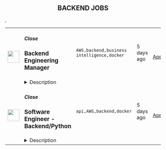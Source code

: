 <div align="center"><h2>BACKEND JOBS</h2></div><table><tr>
                <td width="100" height="100" rowspan="2">
                    <img src="https://remotive.com/job/1368348/logo" width="38px" height="auto">
                </td>
                <td width="300">
                    <h5>Close</h5>
                    <h3>Backend Engineering Manager</h3>
                </td>
                <td width="300">
                    <code>AWS,backend,business intelligence,docker</code>
                </td>
                <td width="200">
                <text>5 days ago</text>
                </td>
                <td width="100" rowspan="2">
                <a href="https://remotive.com/remote-jobs/software-dev/backend-engineering-manager-1368348" align="right" target="_blank">Apply</a>
                </td>
            </tr>
            <tr>
                <td colspan="3">
                <details><summary>Description</summary>
                <p style="margin: 0px; padding: 0px; color: #555659; white-space: pre-wrap;"><span style="font-weight: bold; -webkit-font-smoothing: subpixel-antialiased; background-color: inherit;">ABOUT US</span></p>
<p style="margin: 0px; padding: 0px; color: #555659; white-space: pre-wrap;">At <a class="postings-link" href="https://close.com/" rel="nofollow" style="color: #969799; text-decoration: underline;"><u style="background-color: inherit;">Close</u></a>, we're building the sales communication platform of the future. With our roots as the very first sales CRM to include built-in calling, we're leading the industry toward eliminating manual processes and helping companies to close more deals (faster). Since our founding in 2013, we've grown to become a profitable, 100% globally distributed team of 50+ high-performing, happy people that are dedicated to building a product our customers love.</p>
<p> </p>
<p style="margin: 0px; padding: 0px; color: #555659; white-space: pre-wrap;">Our backend <a class="postings-link" href="https://stackshare.io/close-crm/close" rel="nofollow" style="color: #969799; text-decoration: underline;"><u style="background-color: inherit;">tech stack</u></a> currently consists primarily of Python Flask web apps with our <a class="postings-link" href="https://github.com/closeio/tasktiger" rel="nofollow" style="color: #969799; text-decoration: underline;"><u style="background-color: inherit;">TaskTiger</u></a> scheduler handling many of the backend asynchronous task processing chores. Our data stores include MongoDB, PostgreSQL, Elasticsearch, and Redis. The underlying infrastructure runs on AWS using a combination of managed services like EKS, MSK, RDS and ElasticCache and non-managed services running on EC2 instances. All of our compute runs through CI/CD pipelines that build Docker images, run automated tests and deploy to our Kubernetes clusters. Our backend primarily serves a well-documented <a class="postings-link" href="https://developer.close.com/" rel="nofollow" style="color: #969799; text-decoration: underline;"><u style="background-color: inherit;">public API</u></a> that our front-end JavaScript app consumes. Our infrastructure is heavily automated using AWS tools, Terraform, and Ansible.</p>
<p> </p>
<p style="margin: 0px; padding: 0px; color: #555659; white-space: pre-wrap;">We ❤️ open sourcing our code and ideas on <a class="postings-link" href="https://github.com/closeio" rel="nofollow" style="color: #969799; text-decoration: underline;">our GitHub</a> and on <a class="postings-link" href="https://making.close.com/" rel="nofollow" style="color: #969799; text-decoration: underline;">The Making of Close</a>, our behind-the-scenes Product &amp; Engineering blog. Check out our projects like <a class="postings-link" href="https://github.com/closeio/socketshark" rel="nofollow" style="color: #969799; text-decoration: underline;"><u style="background-color: inherit;">SocketShark</u></a>, <a class="postings-link" href="https://github.com/closeio/tasktiger" rel="nofollow" style="color: #969799; text-decoration: underline;"><u style="background-color: inherit;">TaskTiger</u></a>, <a class="postings-link" href="https://github.com/closeio/limitlion" rel="nofollow" style="color: #969799; text-decoration: underline;"><u style="background-color: inherit;">LimitLion</u></a> and <a class="postings-link" href="https://github.com/closeio/ciso8601" rel="nofollow" style="color: #969799; text-decoration: underline;"><u style="background-color: inherit;">ciso8601</u></a>.</p>
<p> </p>
<p style="margin: 0px; padding: 0px; color: #555659; white-space: pre-wrap;"><span style="font-weight: bold; -webkit-font-smoothing: subpixel-antialiased; background-color: inherit;">ABOUT YOU</span></p>
<p style="margin: 0px; padding: 0px; color: #555659; white-space: pre-wrap;">We're looking for a full-time Engineering Manager to join our core Product &amp; Engineering Team who has significant experience building, managing, and monitoring backend services at scale. You should be comfortable working in a fast-paced environment with a medium-sized, talented team where you're supported in your efforts to grow professionally. You are able to manage your time well, communicate effectively, and collaborate in a fully distributed team.</p>
<p> </p>
<p style="margin: 0px; padding: 0px; color: #555659; white-space: pre-wrap;">Reporting to the Director of Backend Engineering, you will lead a small team of Python engineers, helping them solve technical challenges, project planning and providing other support as needed to help them build our backend services. Your team will split its time working on a combination of (a) general backend projects to improve our product, and (b) specific focus areas assigned to your team.</p>
<p> </p>
<p style="margin: 0px; padding: 0px;"><span style="color: #555659;"><span style="white-space: pre-wrap;"><strong>Areas of focus...</strong></span></span></p>
<ul style="margin-left: 2em; padding-left: 0px; color: #555659; white-space: pre-wrap;">
<li style="margin: 0px; padding: 0px;">Data storage systems including traditional SQL and NoSQL databases as well as advanced indexing/searching technologies (Mongo, PostgreSQL, Elasticsearch)</li>
<li style="margin: 0px; padding: 0px;">Reporting and Business Intelligence systems (custom implementations using Elasticsearch plugins, SQL window functions and other analytical techniques)</li>
<li style="margin: 0px; padding: 0px;">Messaging and queuing systems (Kafka, Redis, PostgreSQL)</li>
<li style="margin: 0px; padding: 0px;">Batch/Async job processing frameworks (<a class="postings-link" href="https://github.com/closeio/tasktiger" rel="nofollow" style="color: #969799; text-decoration: underline;">TaskTiger</a>)</li>
</ul>
<p><span style="color: #555659;"><span style="white-space: pre-wrap;"> </span></span></p>
<p><span style="color: #555659;"><span style="white-space: pre-wrap;"><strong>Key responsibilities:</strong></span><br></span></p>
<ul style="margin-left: 2em; padding-left: 0px; color: #555659; white-space: pre-wrap;">
<li style="margin: 0px; padding: 0px;">Manage and grow a team of 4-8 mostly senior Python software engineers, support them through 1:1s and continuous feedback, and support their career growth.</li>
<li style="margin: 0px; padding: 0px;">Help manage our software development cycles by supporting prioritizing, speccing, and building features (our process is loosely based on <a class="postings-link" href="https://basecamp.com/shapeup" rel="nofollow" style="color: #969799; text-decoration: underline;">Shape Up</a>). </li>
<li style="margin: 0px; padding: 0px;">Work with other Close teams to communicate changes, gather requirements, and maintain open communication across our organization.</li>
<li style="margin: 0px; padding: 0px;">Develop a roadmap for their team’s focus areas and set goals to work towards that plan.</li>
<li style="margin: 0px; padding: 0px;">Help tune our engineering processes to allow us to scale and continue shipping high quality software.</li>
<li style="margin: 0px; padding: 0px;">Promote delegating responsibilities across their team and sharing knowledge whenever possible (check out our <a class="postings-link" href="https://making.close.com/" rel="nofollow" style="color: #969799; text-decoration: underline;">engineering blog</a> for examples of sharing).</li>
<li style="margin: 0px; padding: 0px;">Help maintain our public and private <a class="postings-link" href="https://github.com/closeio" rel="nofollow" style="color: #969799; text-decoration: underline;">GitHub repos</a> by managing issues and projects to categorize, prioritize, and plan future work.</li>
<li style="margin: 0px; padding: 0px;">This position is primarily a management role but the candidate should be comfortable with coding efforts like PR reviews, bug fixes, and other coding activities outside of critical path development efforts.</li>
</ul>
<p><span style="color: #555659;"><span style="white-space: pre-wrap;"> </span></span></p>
<p><span style="color: #555659;"><span style="white-space: pre-wrap;"><strong> You should...</strong></span><br></span></p>
<ul style="margin-left: 2em; padding-left: 0px; color: #555659; white-space: pre-wrap;">
<li style="margin: 0px; padding: 0px;">Have 2+ years leading a software engineering team.</li>
<li style="margin: 0px; padding: 0px;">Have 4+ years of senior software engineering experience (Senior experience in other languages is acceptable but working knowledge of Python is required).</li>
<li style="margin: 0px; padding: 0px;">Have a strong interest and ideally significant experience in backend technologies like databases, async job processing, messaging systems, indexing/search systems, web frameworks, etc. </li>
<li style="margin: 0px; padding: 0px;">Be detail-oriented, organized, and great at oral/written communication.</li>
<li style="margin: 0px; padding: 0px;">Be self-motivated and comfortable with responsibility.</li>
<li style="margin: 0px; padding: 0px;">Be growth minded and want to help improve our processes, scale teams, and take other actions that significantly improve our productivity and quality.</li>
<li style="margin: 0px; padding: 0px;">Be located in the Americas or in a European/African time zone. We have regular Zoom meetings with team members throughout these time zones.</li>
</ul>
<p><span style="color: #555659;"><span style="white-space: pre-wrap;"> </span></span></p>
<p><span style="color: #555659;"><span style="white-space: pre-wrap;"><strong>Why Close? </strong></span><br></span></p>
<ul style="margin-left: 2em; padding-left: 0px; color: #555659; white-space: pre-wrap;">
<li style="margin: 0px; padding: 0px;"><a class="postings-link" href="https://www.youtube.com/watch?v=ZbyGnLhtj0o&amp;feature=youtu.be" rel="nofollow" style="color: #969799; text-decoration: underline;">Culture video</a> 💚</li>
<li style="margin: 0px; padding: 0px;">100% remote company <em>(we believe in trust and autonomy)</em></li>
<li style="margin: 0px; padding: 0px;">Choose between working 5 days/wk (standard full-time) or 4 days/wk @ 80% pay</li>
<li style="margin: 0px; padding: 0px;"><a class="postings-link" href="https://www.youtube.com/watch?v=gKjyXMz-q-Q&amp;feature=youtu.be" rel="nofollow" style="color: #969799; text-decoration: underline;">Annual team retreats</a> ✈️</li>
<li style="margin: 0px; padding: 0px;">Quarterly virtual summits</li>
<li style="margin: 0px; padding: 0px;">5 weeks PTO + Winter Holiday Break</li>
<li style="margin: 0px; padding: 0px;">2 additional PTO days every year with the company</li>
<li style="margin: 0px; padding: 0px;">1 month paid sabbatical every 5 years</li>
<li style="margin: 0px; padding: 0px;">Co-working stipend</li>
<li style="margin: 0px; padding: 0px;">Paid parental leave</li>
<li style="margin: 0px; padding: 0px;">Medical, Dental, Vision with HSA option (US residents)</li>
<li style="margin: 0px; padding: 0px;">401k matching at 6% (US residents)</li>
<li style="margin: 0px; padding: 0px;">Dependent care FSA (US residents)</li>
<li style="margin: 0px; padding: 0px;">Contributor to <a class="postings-link" href="https://stripe.com/climate" rel="nofollow" style="color: #969799; text-decoration: underline;">Stripe's climate</a> initiative 🌍 ❤️ </li>
<li style="margin: 0px; padding: 0px;"><a class="postings-link" href="https://close.io/about/" rel="nofollow" style="color: #969799; text-decoration: underline;">Our story and team</a> 🚀</li>
</ul>
<p><span style="color: #555659;"><span style="white-space: pre-wrap;"> </span></span></p>
<p style="margin: 0px; padding: 0px; color: #555659; white-space: pre-wrap;">At Close, everyone has a voice. We encourage transparency and practice a mature approach to the work-place. In general, we don’t have strict policies, we have guidelines. Work/life harmony is an important part of our business - we believe you bring your best to work when you practice self-care (whatever that looks like for you).  </p>
<p> </p>
<p style="margin: 0px; padding: 0px; color: #555659; white-space: pre-wrap;">We come from 16 countries located in 5 of the 7 continents -- looking at you Antarctica and Australia ;-) ….. We’re a collection of talented humans rich in diverse backgrounds, lifestyles, and cultures. Every year we meet up somewhere around the world to spend time with one another. These gatherings are an opportunity to strengthen the social fiber of our global community.</p>
<p> </p>
<p style="margin: 0px; padding: 0px; color: #555659; white-space: pre-wrap;">Our team is growing in more ways than one - we’ve recently launched 17 babies (and counting!). Unanimously, our favorite and most impactful value is “Build a house you want to live in.” We strive to make decisions that are authentic for our people and help our customers become more successful.</p>
<p> </p>
<p style="margin: 0px; padding: 0px; color: #555659; white-space: pre-wrap;"><em>Our application process was designed to promote equitable and unbiased hiring practices. We ask a small series of questions that are similar to what would be asked in the first interview. This helps us learn more about you right from the start so please be sure to answer each question thoughtfully. All applications are reviewed internally by one of our team members; a qualified application undergoes a second review by the hiring manager to determine whether a call is scheduled. Regardless of fit, you will hear back from us letting you know if we'll be moving forward.</em></p>
<img src="https://remotive.com/job/track/1368348/blank.gif?source=public_api" alt=""/>
                </details>
                </td>
            </tr>,<tr>
                <td width="100" height="100" rowspan="2">
                    <img src="https://remotive.com/job/1368332/logo" width="38px" height="auto">
                </td>
                <td width="300">
                    <h5>Close</h5>
                    <h3>Software Engineer - Backend/Python</h3>
                </td>
                <td width="300">
                    <code>api,AWS,backend,docker</code>
                </td>
                <td width="200">
                <text>5 days ago</text>
                </td>
                <td width="100" rowspan="2">
                <a href="https://remotive.com/remote-jobs/software-dev/software-engineer-backend-python-1368332" align="right" target="_blank">Apply</a>
                </td>
            </tr>
            <tr>
                <td colspan="3">
                <details><summary>Description</summary>
                <p><strong> About Us </strong></p>
<p>At <a href="https://close.com/" rel="nofollow">Close</a>, we're building the sales communication platform of the future. With our roots as the very first sales CRM to include built-in calling, we're leading the industry toward eliminating manual processes and helping companies to close more deals(faster). Since our founding in 2013, we've grown to become a profitable, 100% globally distributed team of 50+ high-performing, happy people that are dedicated to building a product our customers love. </p>
<p> </p>
<p> Our backend <a href="https://stackshare.io/close-crm/close" rel="nofollow">tech stack</a> currently consists of Python Flask web apps with our <a href="https://github.com/closeio/tasktiger" rel="nofollow">TaskTiger</a> scheduler handling many of the backend asynchronous task processing chores. Our data stores include MongoDB, Postgres, Elasticsearch, and Redis. The underlying infrastructure runs on AWS using a combination of managed services like RDS and ElasticCache and non-managed services running on EC2 instances. All of our compute runs through CI/CD pipelines that build Docker images, run automated tests and deploy to our Kubernetes clusters. Our backend primarily serves a well-documented <a href="https://developer.close.com/" rel="nofollow">public API</a> that our front-end JavaScript app consumes. Our infrastructure is heavily automated using AWS tools, Terraform, and Ansible. </p>
<p> </p>
<p> We open sourcing our code and ideas on <a href="https://github.com/closeio" rel="nofollow">our GitHub</a> and on <a href="https://making.close.com" rel="nofollow">The Making of Close</a>, our behind-the-scenes Product &amp; Engineering blog.Check out our projects like <a href="https://github.com/closeio/socketshark" rel="nofollow">SocketShark</a>, <a href="https://github.com/closeio/tasktiger" rel="nofollow">TaskTiger</a>, <a href="https://github.com/closeio/limitlion" rel="nofollow">LimitLion</a> and <a href="https://github.com/closeio/ciso8601" rel="nofollow">ciso8601</a>. </p>
<p><br><br></p>
<p><strong>About You </strong></p>
<p>We're looking for an experienced full-time (or part-time) Software Engineer to join our engineering team. Someone who has a solid understanding of web technologies and wants to help design, implement, launch, and scale major systems and user-facing features. </p>
<p> </p>
<p>You should have senior level experience (~5 years) building modern back-end systems, with at least 3 years of that experience using Python. </p>
<p> </p>
<p>You have hands on production experience woking with MongoDB, PostgreSQL, Elasticsearch, or similar data stores. You have significant experience designing, scaling, debugging, and optimizing systems to make them fast and reliable. You have experience participating in code reviews and providing overall code quality suggestions to help maintain the structure and quality of the codebase. You care about the craftsmanship of the code and systems you produce. </p>
<p> </p>
<p>You’re comfortable working in a fast-paced environment with a small and talented team where you're supported in your efforts to grow professionally. You are able to manage your time well, communicate effectively and collaborate in a fully distributed team. </p>
<p> </p>
<p>You are located in an American or European time zone. </p>
<p><br><br></p>
<p><strong>Bonus points if you have...</strong></p>
<ul style="margin-left: 2em; padding-left: 0px; color: #555659; white-space: pre-wrap;">
<li style="margin: 0px; padding: 0px;">Contributed open source code related to our tech stack</li>
<li style="margin: 0px; padding: 0px;">Led small project teams building and launching features</li>
<li style="margin: 0px; padding: 0px;">Built B2B SaaS products</li>
<li style="margin: 0px; padding: 0px;">Experience with sales or sales tools</li>
</ul>
<p> </p>
<p><span style="color: #555659;"><strong><span style="white-space: pre-wrap;">Come help us with projects like...</span><br></strong></span></p>
<ul style="margin-left: 2em; padding-left: 0px; color: #555659; white-space: pre-wrap;">
<li style="margin: 0px; padding: 0px;">Conceiving, designing, building, and launching new user-facing features</li>
<li style="margin: 0px; padding: 0px;">Improving the performance and scalability of our GraphQL and <a class="postings-link" href="https://developer.close.com/" rel="nofollow" style="color: #969799; text-decoration: underline;">REST</a> API.</li>
<li style="margin: 0px; padding: 0px;">Improving how we <a class="postings-link" href="https://close.com/emailing/" rel="nofollow" style="color: #969799; text-decoration: underline;">sync</a> millions of sales emails and calendar events each month</li>
<li style="margin: 0px; padding: 0px;">Working with Twilio's API, WebSockets, and WebRTC to improve our <a class="postings-link" href="https://close.com/calling/" rel="nofollow" style="color: #969799; text-decoration: underline;">calling features</a></li>
<li style="margin: 0px; padding: 0px;">Building user-facing analytics features that provide actionable insights based on sales activity data</li>
<li style="margin: 0px; padding: 0px;">Improving our Elasticsearch-backed powerful <a class="postings-link" href="https://close.com/search/" rel="nofollow" style="color: #969799; text-decoration: underline;">search features</a></li>
<li style="margin: 0px; padding: 0px;">Improving our internal messaging infrastructure using streaming technologies like Kafka and Redis </li>
<li style="margin: 0px; padding: 0px;">Building new and enhancing existing integrations with other SaaS platforms like Google’s G Suite, Zapier, and Web Conferencing providers</li>
</ul>
<p> </p>
<p><span style="color: #555659;"><span style="white-space: pre-wrap;"><strong>Why work with us?</strong></span><br></span></p>
<ul style="margin-left: 2em; padding-left: 0px; color: #555659; white-space: pre-wrap;">
<li style="margin: 0px; padding: 0px;"><a class="postings-link" href="https://www.youtube.com/watch?v=ZbyGnLhtj0o&amp;feature=youtu.be" rel="nofollow" style="color: #969799; text-decoration: underline;">Culture video</a> 💚</li>
<li style="margin: 0px; padding: 0px;">100% remote company <em>(we believe in trust and autonomy)</em></li>
<li style="margin: 0px; padding: 0px;">Choose between working 5 days/wk (standard full-time) or 4 days/wk @ 80% pay</li>
<li style="margin: 0px; padding: 0px;"><a class="postings-link" href="https://www.youtube.com/watch?v=gKjyXMz-q-Q&amp;feature=youtu.be" rel="nofollow" style="color: #969799; text-decoration: underline;">Annual team retreats</a> ✈️</li>
<li style="margin: 0px; padding: 0px;">Quarterly virtual summits</li>
<li style="margin: 0px; padding: 0px;">5 weeks PTO + Winter Holiday Break</li>
<li style="margin: 0px; padding: 0px;">2 additional PTO days every year with the company</li>
<li style="margin: 0px; padding: 0px;">1 month paid sabbatical every 5 years</li>
<li style="margin: 0px; padding: 0px;">Co-working stipend</li>
<li style="margin: 0px; padding: 0px;">Paid parental leave</li>
<li style="margin: 0px; padding: 0px;">Medical, Dental, Vision with HSA option (US residents)</li>
<li style="margin: 0px; padding: 0px;">401k matching at 6% (US residents)</li>
<li style="margin: 0px; padding: 0px;">Dependent care FSA (US residents)</li>
<li style="margin: 0px; padding: 0px;">Contributor to <a class="postings-link" href="https://stripe.com/climate" rel="nofollow" style="color: #969799; text-decoration: underline;">Stripe's climate</a> initiative 🌍❤️ </li>
<li style="margin: 0px; padding: 0px;"><a class="postings-link" href="https://close.io/about/" rel="nofollow" style="color: #969799; text-decoration: underline;">Our story and team</a> 🚀</li>
</ul>
<p> </p>
<p>At Close, everyone has a voice. We encourage transparency and practice a mature approach to the work-place. In general, we don’t have strict policies, we have guidelines. Work/life harmony is an important part of our business - we believe you bring your best to work when you practice self-care (whatever that looks like for you).   </p>
<p> </p>
<p>We come from 16 countries located in 5 of the 7 continents -- looking at you Antarctica and Australia ;-) ….. We’re a collection of talented humans rich in diverse backgrounds, lifestyles, and cultures. Every year we meet up somewhere around the world to spend time with one another. These gatherings are an opportunity to strengthen the social fiber of our global community. </p>
<p> </p>
<p>Our team is growing in more ways than one - we’ve recently launched 17 babies (and counting!). Unanimously, our favorite and most impactful value is “Build a house you want to live in.” We strive to make decisions that are authentic for our people and help our customers become more successful. </p>
<p> </p>
<p><em>Our application process was designed to promote equitable and unbiased hiring practices. We ask a small series of questions that are similar to what would be asked in the first interview. This helps us learn more about you right from the start so please be sure to answer each question thoughtfully. Each application will receive two screens by two different reviewers. Regardless of fit, you will hear back from us letting you know if we'll be moving forward. </em></p>
<img src="https://remotive.com/job/track/1368332/blank.gif?source=public_api" alt=""/>
                </details>
                </td>
            </tr></table>